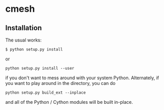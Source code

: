 # cmesh

## Installation

The usual works:

    $ python setup.py install

or

    python setup.py install --user

if you don't want to mess around with your system Python. Alternately, if you
want to play around in the directory, you can do

    python setup.py build_ext --inplace

and all of the Python / Cython modules will be built in-place.